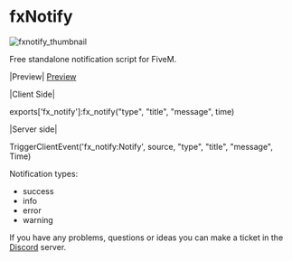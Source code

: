 # fxNotify

![fxnotify_thumbnail](https://github.com/Fifly1/fxNotify/assets/107129715/101bd57a-4619-4b6d-834a-c9141d75fac9)

Free standalone notification script for FiveM.

|Preview|
[Preview](https://www.youtube.com/watch?v=VnhHzVNvA8A)

|Client Side|

exports['fx_notify']:fx_notify("type", "title", "message", time)	

|Server side|

TriggerClientEvent('fx_notify:Notify', source, "type", "title", "message", Time)

Notification types:
 - success
 - info
 - error
 - warning

 If you have any problems, questions or ideas you can make a ticket in the [Discord](https://discord.com/invite/5UZfvsbHHK) server.
